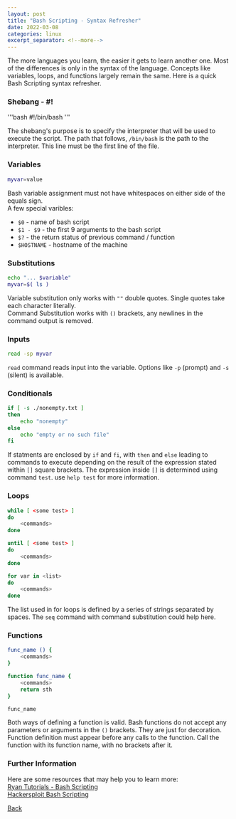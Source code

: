```yaml
---
layout: post
title: "Bash Scripting - Syntax Refresher"
date: 2022-03-08
categories: linux
excerpt_separator: <!--more-->
---
```


The more languages you learn, the easier it gets to learn another one. Most of the differences is only in the syntax of the language. Concepts like variables, loops, and functions largely remain the same. Here is a quick Bash Scripting syntax refresher. <!--more-->

### Shebang - #!

'''bash
#!/bin/bash
'''

The shebang's purpose is to specify the interpreter that will be used to execute the script. The path that follows, `/bin/bash` is the path to the interpreter. This line must be the first line of the file.

### Variables

```bash
myvar=value
```

Bash variable assignment must not have whitespaces on either side of the equals sign. <br>
A few special varibles:
- `$0` - name of bash script
- `$1 - $9` - the first 9 arguments to the bash script
- `$?` - the return status of previous command / function
- `$HOSTNAME` - hostname of the machine

### Substitutions

```bash
echo "... $variable"
myvar=$( ls )
```

Variable substitution only works with `""` double quotes. Single quotes take each character literally.<br>
Command Substitution works with `()` brackets, any newlines in the command output is removed.

### Inputs

```bash
read -sp myvar
```

`read` command reads input into the variable. Options like `-p` (prompt) and `-s` (silent) is available.

### Conditionals

```bash
if [ -s ./nonempty.txt ]
then
    echo "nonempty"
else
    echo "empty or no such file"
fi
```

If statments are enclosed by `if` and `fi`, with `then` and `else` leading to commands to execute depending on the result of the expression stated within `[]` square brackets.
The expression inside `[]` is determined using command `test`. use `help test` for more information.

### Loops

```bash
while [ <some test> ]
do
    <commands>
done

until [ <some test> ]
do
    <commands>
done

for var in <list>
do
    <commands>
done
```

The list used in for loops is defined by a series of strings separated by spaces.
The `seq` command with command substitution could help here.

### Functions

```bash
func_name () {
    <commands>
}

function func_name {
    <commands>
    return sth
}

func_name
```

Both ways of defining a function is valid.
Bash functions do not accept any parameters or arguments in the `()` brackets. They are just for decoration.
Function definition must appear before any calls to the function.
Call the function with its function name, with no brackets after it.

### Further Information
Here are some resources that may help you to learn more:<br>
[Ryan Tutorials - Bash Scripting](https://ryanstutorials.net/bash-scripting-tutorial/)<br>
[Hackersploit Bash Scripting](https://hackersploit.org/bash-scripting/)

[Back](/)